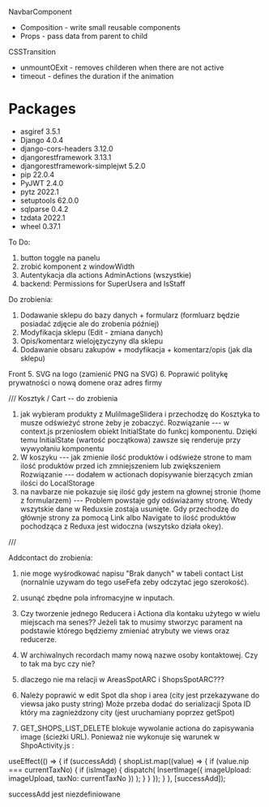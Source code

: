 NavbarComponent

- Composition - write small reusable components
- Props - pass data from parent to child

CSSTransition

- unmountOExit - removes childeren when there are not active
- timeout - defines the duration if the animation

# Packages

- asgiref 3.5.1
- Django 4.0.4
- django-cors-headers 3.12.0
- djangorestframework 3.13.1
- djangorestframework-simplejwt 5.2.0
- pip 22.0.4
- PyJWT 2.4.0
- pytz 2022.1
- setuptools 62.0.0
- sqlparse 0.4.2
- tzdata 2022.1
- wheel 0.37.1

To Do:

1. button toggle na panelu
2. zrobić komponent z windowWidth
3. Autentykacja dla actions AdminActions (wszystkie)
4. backend: Permissions for SuperUsera and IsStaff

Do zrobienia:

1. Dodawanie sklepu do bazy danych + formularz (formluarz będzie posiadać zdjęcie ale do zrobenia później)
2. Modyfikacja sklepu (Edit - zmiana danych)
3. Opis/komentarz wielojęzyczyny dla sklepu
4. Dodawanie obsaru zakupów + modyfikacja + komentarz/opis (jak dla sklepu)

Front 5. SVG na logo (zamienić PNG na SVG) 6. Poprawić politykę prywatności o nową domene oraz adres firmy

/// Kosztyk / Cart -- do zrobienia

1. jak wybieram produkty z MuliImageSlidera i przechodzę do Kosztyka to musze odświeżyć strone żeby je zobaczyć.
   Rozwiązanie
   --- w context.js przeniosłem obiekt InitialState do funkcj komponentu. Dzięki temu InitialState (wartość początkowa) zawsze się renderuje przy wywyołaniu komponentu
2. W koszyku --- jak zmienie ilość produktów i odświeże strone to mam ilość produktów przed ich zmniejszeniem lub zwiększeniem
   Rozwiązanie
   --- dodałem w actionach dopisywanie bierzących zmian ilości do LocalStorage
3. na navbarze nie pokazuje się ilość gdy jestem na głownej stronie (home z formularzem)
   --- Problem powstaje gdy odświażamy stronę. Wtedy wszytskie dane w Reduxsie zostaja usunięte. Gdy przechodzę do głównje strony za pomocą Link albo Navigate to ilość produktów pochodząca z Reduxa jest widoczna (wszytsko działa okey).

///

Addcontact do zrobienia:

1. nie moge wyśrodkować napisu "Brak danych" w tabeli contact List (nornalnie uzywam do tego useFefa zeby odczytać jego szerokość).
2. usunąć zbędne pola infromacyjne w inputach.

3. Czy tworzenie jednego Reducera i Actiona dla kontaku użytego w wielu miejscach ma senes??
   Jeżeli tak to musimy stworzyc parament na podstawie którego będziemy zmieniać atrybuty we views oraz reducerze.
4. W archiwalnych recordach mamy nową nazwe osoby kontaktowej. Czy to tak ma byc czy nie?
5. dlaczego nie ma relacji w AreasSpotARC i ShopsSpotARC???

6. Należy poprawić w edit Spot dla shop i area (city jest przekazywane do viewsa jako pusty string)
   Może przeba dodać do serializacji Spota ID który ma zagnieżdzony city (jest uruchamiany poprzez getSpot)

7. GET_SHOPS_LIST_DELETE blokuje wywolanie actiona do zapisywania image (ścieżki URL). Ponieważ nie wykonuje
   się warunek w ShpoActivity.js :

useEffect(() => {
if (successAdd) {
shopList.map((value) => {
if (value.nip === currentTaxNo) {
if (isImage) {
dispatch(
InsertImage({ imageUpload: imageUpload, taxNo: currentTaxNo })
);
}
}
});
}
}, [successAdd]);

successAdd jest niezdefiniowane
